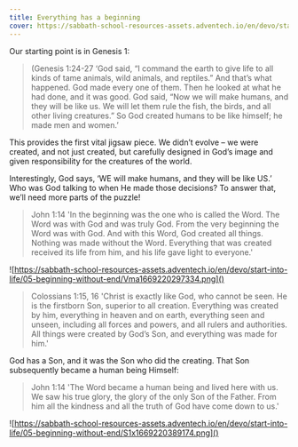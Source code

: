 ```yaml
---
title: Everything has a beginning
cover: https://sabbath-school-resources-assets.adventech.io/en/devo/start-into-life/05-beginning-without-end/aKu1669220206857.png
---
```


Our starting point is in Genesis 1:

> <callout> (Genesis 1:24­-27</callout>
>  ‘God said, “I command the earth to give life to all kinds of tame animals, wild animals, and reptiles.” And that’s what happened. God made every one of them. Then he looked at what he had done, and it was good. God said, “Now we will make humans, and they will be like us. We will let them rule the fish, the birds, and all other living creatures.” So God created humans to be like himself; he made men and women.’

This provides the first vital jigsaw piece. We didn’t evolve – we were created, and not just created, but carefully designed in God’s image and given responsibility for the creatures of the world.

Interestingly, God says, ‘WE will make humans, and they will be like US.’ Who was God talking to when He made those decisions? To answer that, we’ll need more parts of the puzzle!

> <callout>John 1:1­4</callout>
> 'In the beginning was the one who is called the Word. The Word was with God and was truly God. From the very beginning the Word was with God. And with this Word, God created all things. Nothing was made without the Word. Everything that was created received its life from him, and his life gave light to everyone.'

![https://sabbath-school-resources-assets.adventech.io/en/devo/start-into-life/05-beginning-without-end/Vma1669220297334.png]()

> <callout>Colossians 1:15, 16</callout>
> 'Christ is exactly like God, who cannot be seen. He is the first­born Son, superior to all creation. Everything was created by him, everything in heaven and on earth, everything seen and unseen, including all forces and powers, and all rulers and authorities. All things were created by God’s Son, and everything was made for him.'

God has a Son, and it was the Son who did the creating. That Son subsequently became a human being Himself:

> <callout>John 1:14</callout>
> 'The Word became a human being and lived here with us. We saw his true glory, the glory of the only Son of the Father. From him all the kindness and all the truth of God have come down to us.'

![https://sabbath-school-resources-assets.adventech.io/en/devo/start-into-life/05-beginning-without-end/S1x1669220389174.png]()